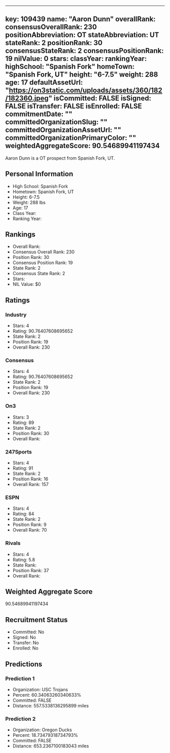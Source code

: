 ---
  key: 109439
  name: "Aaron Dunn"
  overallRank: 
  consensusOverallRank: 230
  positionAbbreviation: OT
  stateAbbreviation: UT
  stateRank: 2
  positionRank: 30
  consensusStateRank: 2
  consensusPositionRank: 19
  nilValue: 0
  stars: 
  classYear: 
  rankingYear: 
  highSchool: "Spanish Fork"
  homeTown: "Spanish Fork, UT"
  height: "6-7.5"
  weight: 288
  age: 17
  defaultAssetUrl: "https://on3static.com/uploads/assets/360/182/182360.jpeg"
  isCommitted: FALSE
  isSigned: FALSE
  isTransfer: FALSE
  isEnrolled: FALSE
  commitmentDate: ""
  committedOrganizationSlug: ""
  committedOrganizationAssetUrl: ""
  committedOrganizationPrimaryColor: ""
  weightedAggregateScore: 90.54689941197434
  ---
  
  Aaron Dunn is a OT prospect from Spanish Fork, UT.
  
  ## Personal Information
  - High School: Spanish Fork
  - Hometown: Spanish Fork, UT
  - Height: 6-7.5
  - Weight: 288 lbs
  - Age: 17
  - Class Year: 
  - Ranking Year: 
  
  ## Rankings
  - Overall Rank: 
  - Consensus Overall Rank: 230
  - Position Rank: 30
  - Consensus Position Rank: 19
  - State Rank: 2
  - Consensus State Rank: 2
  - Stars: 
  - NIL Value: $0
  
  ## Ratings
  
  ### Industry
  - Stars: 4
  - Rating: 90.76407608695652
  - State Rank: 2
  - Position Rank: 19
  - Overall Rank: 230
  
  ### Consensus
  - Stars: 4
  - Rating: 90.76407608695652
  - State Rank: 2
  - Position Rank: 19
  - Overall Rank: 230
  
  ### On3
  - Stars: 3
  - Rating: 89
  - State Rank: 2
  - Position Rank: 30
  - Overall Rank: 
  
  ### 247Sports
  - Stars: 4
  - Rating: 91
  - State Rank: 2
  - Position Rank: 16
  - Overall Rank: 157
  
  ### ESPN
  - Stars: 4
  - Rating: 84
  - State Rank: 2
  - Position Rank: 9
  - Overall Rank: 70
  
  ### Rivals
  - Stars: 4
  - Rating: 5.8
  - State Rank: 
  - Position Rank: 37
  - Overall Rank: 
  
  ## Weighted Aggregate Score
  90.54689941197434
  
  ## Recruitment Status
  - Committed: No
  - Signed: No
  - Transfer: No
  - Enrolled: No
  
  
  
  ## Predictions
  
  ### Prediction 1
  - Organization: USC Trojans
  - Percent: 60.34063260340633%
  - Committed: FALSE
  - Distance: 557.5338136295899 miles
  
  ### Prediction 2
  - Organization: Oregon Ducks
  - Percent: 18.73479318734793%
  - Committed: FALSE
  - Distance: 653.2367100183043 miles
  